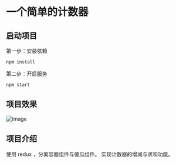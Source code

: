 # 一个简单的计数器

## 启动项目
第一步：安装依赖
```
npm install
```
第二步：开启服务
```
npm start
```

## 项目效果
![image](https://github.com/Emma1075/learn-react/edit/master/counters/image/counter.png?raw=true)


## 项目介绍
使用 redux ，分离容器组件与傻瓜组件。
实现计数器的增减与求和功能。

